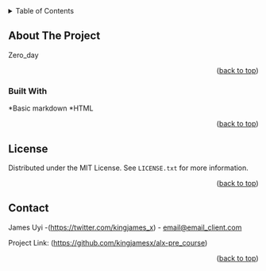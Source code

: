 <!-- TABLE OF CONTENTS -->
<details>
  <summary>Table of Contents</summary>
  <ol>
    <li>
      <a href="#about-the-project">About The Project</a>
      <ul>
        <li><a href="#built-with">Built With</a></li>
      </ul>
    </li>
    <li><a href="#license">License</a></li>
    <li><a href="#contact">Contact</a></li>
    
  </ol>
</details>



<!-- ABOUT THE PROJECT -->
## About The Project

Zero_day



<p align="right">(<a href="#top">back to top</a>)</p>



### Built With
   
   *Basic markdown
   *HTML

<p align="right">(<a href="#top">back to top</a>)</p>



<!-- LICENSE -->
## License

Distributed under the MIT License. See `LICENSE.txt` for more information.

<p align="right">(<a href="#top">back to top</a>)</p>



<!-- CONTACT -->
## Contact

James Uyi -(https://twitter.com/kingjames_x) - email@email_client.com

Project Link: (https://github.com/kingjamesx/alx-pre_course)

<p align="right">(<a href="#top">back to top</a>)</p>




